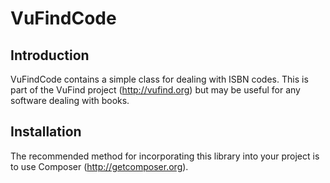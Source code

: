 VuFindCode
==========

Introduction
------------
VuFindCode contains a simple class for dealing with ISBN codes. This is part of
the VuFind project (http://vufind.org) but may be useful for any software dealing
with books.


Installation
------------
The recommended method for incorporating this library into your project is to use
Composer (http://getcomposer.org).